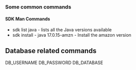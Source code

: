 ### Some common commands
#### SDK Man Commands
* sdk list java - lists all the Java versions available
* sdk install - java 17.0.15-amzn - Install the amazon version

## Database related commands
DB_USERNAME
DB_PASSWORD
DB_DATABASE
